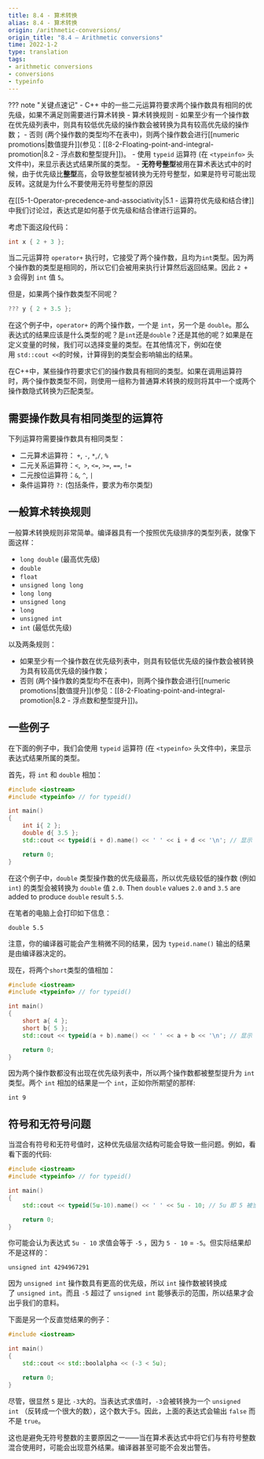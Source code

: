 ```yaml
---
title: 8.4 - 算术转换
alias: 8.4 - 算术转换
origin: /arithmetic-conversions/
origin_title: "8.4 — Arithmetic conversions"
time: 2022-1-2
type: translation
tags:
- arithmetic conversions
- conversions
- typeinfo
---
```


??? note "关键点速记"
	- C++ 中的一些二元运算符要求两个操作数具有相同的优先级，如果不满足则需要进行算术转换
	- 算术转换规则
		- 如果至少有一个操作数在优先级列表中，则具有较低优先级的操作数会被转换为具有较高优先级的操作数；
		- 否则 (两个操作数的类型均不在表中)，则两个操作数会进行[[numeric promotions|数值提升]](参见：[[8-2-Floating-point-and-integral-promotion|8.2 - 浮点数和整型提升]])。
	- 使用 `typeid` 运算符 (在 `<typeinfo>` 头文件中)，来显示表达式结果所属的类型。
	- **无符号整型**被用在算术表达式中的时候，由于优先级比**整型**高，会导致整型被转换为无符号整型，如果是符号可能出现反转。这就是为什么不要使用无符号整型的原因

在[[5-1-Operator-precedence-and-associativity|5.1 - 运算符优先级和结合律]]中我们讨论过，表达式是如何基于优先级和结合律进行运算的。


考虑下面这段代码：

```cpp
int x { 2 + 3 };
```


当二元运算符 `operator+` 执行时，它接受了两个操作数，且均为`int`类型。因为两个操作数的类型是相同的，所以它们会被用来执行计算然后返回结果。因此 `2 + 3` 会得到 `int` 值 `5`。

但是，如果两个操作数类型不同呢？

```cpp
??? y { 2 + 3.5 };
```


在这个例子中，`operator+` 的两个操作数，一个是 `int`，另一个是 `double`。那么表达式的结果应该是什么类型的呢？是`int`还是`double`？还是其他的呢？如果是在定义变量的时候，我们可以选择变量的类型。在其他情况下，例如在使用 `std::cout <<`的时候，计算得到的类型会影响输出的结果。

在C++中，某些操作符要求它们的操作数具有相同的类型。如果在调用运算符时，两个操作数类型不同，则使用一组称为普通算术转换的规则将其中一个或两个操作数隐式转换为匹配类型。

## 需要操作数具有相同类型的运算符

下列运算符需要操作数具有相同类型：

-   二元算术运算符： `+`, `-`, `*`,`/`, `%`
-   二元关系运算符：`<`,` >`, `<=`, `>=`, `==`, `!=`
-   二元按位运算符：`&`, `^`, `|`
-   条件运算符 `?:` (包括条件，要求为布尔类型)

## 一般算术转换规则

一般算术转换规则非常简单。编译器具有一个按照优先级排序的类型列表，就像下面这样：

-   `long double` (最高优先级)
-   `double`
-   `float`
-   `unsigned long long`
-   `long long`
-   `unsigned long`
-   `long`
-   `unsigned int`
-   `int` (最低优先级)

以及两条规则：

-   如果至少有一个操作数在优先级列表中，则具有较低优先级的操作数会被转换为具有较高优先级的操作数；
-   否则 (两个操作数的类型均不在表中)，则两个操作数会进行[[numeric promotions|数值提升]](参见：[[8-2-Floating-point-and-integral-promotion|8.2 - 浮点数和整型提升]])。

## 一些例子

在下面的例子中，我们会使用 `typeid` 运算符 (在 `<typeinfo>` 头文件中)，来显示表达式结果所属的类型。

首先，将 `int` 和 `double` 相加：

```cpp
#include <iostream>
#include <typeinfo> // for typeid()

int main()
{
    int i{ 2 };
    double d{ 3.5 };
    std::cout << typeid(i + d).name() << ' ' << i + d << '\n'; // 显示 i + d 的类型

    return 0;
}
```


在这个例子中，`double` 类型操作数的优先级最高，所以优先级较低的操作数 (例如`int`) 的类型会被转换为 `double` 值 `2.0`. Then `double` values `2.0` and `3.5` are added to produce `double` result `5.5`.

在笔者的电脑上会打印如下信息：

```
double 5.5
```

注意，你的编译器可能会产生稍微不同的结果，因为 `typeid.name()` 输出的结果是由编译器决定的。

现在，将两个`short`类型的值相加：

```cpp
#include <iostream>
#include <typeinfo> // for typeid()

int main()
{
    short a{ 4 };
    short b{ 5 };
    std::cout << typeid(a + b).name() << ' ' << a + b << '\n'; // 显示 a + b 的类型

    return 0;
}
```

因为两个操作数都没有出现在优先级列表中，所以两个操作数都被整型提升为 `int` 类型。两个 `int` 相加的结果是一个 `int`，正如你所期望的那样:

```
int 9
```

## 符号和无符号问题

当混合有符号和无符号值时，这种优先级层次结构可能会导致一些问题。例如，看看下面的代码:

```cpp
#include <iostream>
#include <typeinfo> // for typeid()

int main()
{
    std::cout << typeid(5u-10).name() << ' ' << 5u - 10; // 5u 即 5 被当做无符号整型处理

    return 0;
}
```


你可能会认为表达式 `5u - 10` 求值会等于 `-5` ，因为 `5 - 10` = `-5`。但实际结果却不是这样的：

```
unsigned int 4294967291
```

因为 `unsigned int` 操作数具有更高的优先级，所以 `int` 操作数被转换成了 `unsigned int`。而且 `-5` 超过了 `unsigned int` 能够表示的范围，所以结果才会出乎我们的意料。


下面是另一个反直觉结果的例子：

```cpp
#include <iostream>

int main()
{
    std::cout << std::boolalpha << (-3 < 5u);

    return 0;
}
```


尽管，很显然 `5` 是比 `-3`大的。当表达式求值时，`-3`会被转换为一个 `unsigned int` （反转成一个很大的数），这个数大于`5`。因此，上面的表达式会输出 `false` 而不是 `true`。

这也是避免无符号整数的主要原因之一——当在算术表达式中将它们与有符号整数混合使用时，可能会出现意外结果。编译器甚至可能不会发出警告。